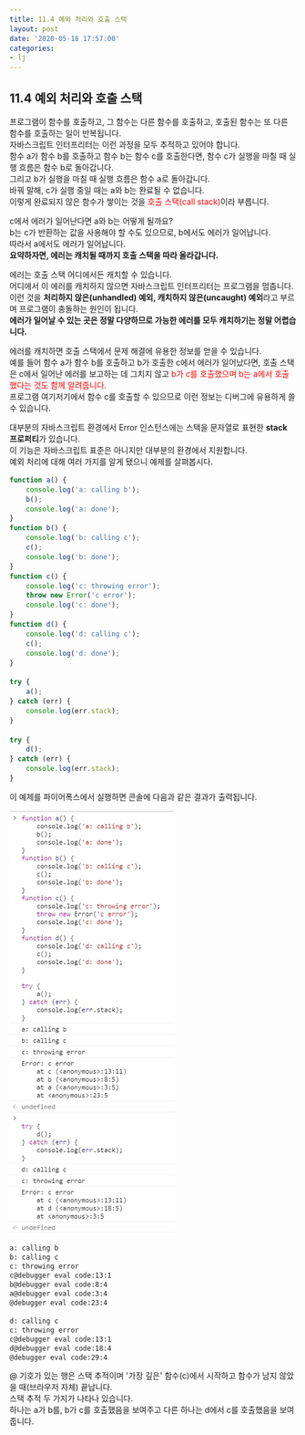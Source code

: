 ```yaml
---
title: 11.4 예외 처리와 호출 스택
layout: post
date: '2020-05-18 17:57:00'
categories:
- lj
---
```


## 11.4 예외 처리와 호출 스택

프로그램이 함수를 호출하고, 그 함수는 다른 함수를 호출하고, 호출된 함수는 또 다른 함수를 호출하는 일이 반복됩니다.  
자바스크립트 인터프리터는 이런 과정을 모두 추적하고 있어야 합니다.  
함수 a가 함수 b를 호출하고 함수 b는 함수 c를 호출한다면, 함수 c가 실행을 마칠 때 실행 흐름은 함수 b로 돌아갑니다.  
그리고 b가 실행을 마칠 때 실행 흐름은 함수 a로 돌아갑니다.  
바꿔 말해, c가 실행 중일 때는 a와 b는 완료될 수 없습니다.  
이렇게 완료되지 않은 함수가 쌓이는 것을 <span style="color:red">호출 스택(call stack)</span>이라 부릅니다.

c에서 에러가 일어난다면 a와 b는 어떻게 될까요?  
b는 c가 반환하는 값을 사용해야 할 수도 있으므로, b에서도 에러가 일어납니다.  
따라서 a에서도 에러가 일어납니다.  
**요약하자면, 에러는 캐치될 때까지 호출 스택을 따라 올라갑니다.**

에러는 호출 스택 어디에서든 캐치할 수 있습니다.  
어디에서 이 에러를 캐치하지 않으면 자바스크립트 인터프리터는 프로그램을 멈춥니다.  
이런 것을 **처리하지 않은(unhandled) 예외, 캐치하지 않은(uncaught) 예외**라고 부르며 프로그램이 충돌하는 원인이 됩니다.  
**에러가 일어날 수 있는 곳은 정말 다양하므로 가능한 에러를 모두 캐치하기는 정말 어렵습니다.**

에러를 캐치하면 호출 스택에서 문제 해결에 유용한 정보를 얻을 수 있습니다.  
예를 들어 함수 a가 함수 b를 호출하고 b가 호출한 c에서 에러가 일어났다면, 호출 스택은 c에서 일어난 에러를 보고하는 데 그치지 않고
<span style="color:red">b가 c를 호출했으며 b는 a에서 호출했다는 것도 함께 알려줍니다.</span>  
프로그램 여기저기에서 함수 c를 호출할 수 있으므로 이런 정보는 디버그에 유용하게 쓸 수 있습니다.

대부분의 자바스크립트 환경에서 Error 인스턴스에는 스택을 문자열로 표현한 **stack 프로퍼티**가 있습니다.  
이 기능은 자바스크립트 표준은 아니지만 대부분의 환경에서 지원합니다.  
예외 처리에 대해 여러 가지를 알게 됐으니 예제를 살펴봅시다.

```javascript
function a() {
    console.log('a: calling b');
    b();
    console.log('a: done');
}
function b() {
    console.log('b: calling c');
    c();
    console.log('b: done');
}
function c() {
    console.log('c: throwing error');
    throw new Error('c error');
    console.log('c: done');
}
function d() {
    console.log('d: calling c');
    c();
    console.log('d: done');
}

try {
    a();
} catch (err) {
    console.log(err.stack);
}

try {
    d();
} catch (err) {
    console.log(err.stack);
}
```

이 예제를 파이어폭스에서 실행하면 콘솔에 다음과 같은 결과가 출력됩니다.

![](/static/img/learningjs/image87.jpg)

```console
a: calling b
b: calling c
c: throwing error
c@debugger eval code:13:1
b@debugger eval code:8:4
a@debugger eval code:3:4
@debugger eval code:23:4

d: calling c
c: throwing error
c@debugger eval code:13:1
d@debugger eval code:18:4
@debugger eval code:29:4
```

@ 기호가 있는 행은 스택 추적이며 '가장 깊은' 함수(c)에서 시작하고 함수가 남지 않았을 때(브라우저 자체) 끝납니다.  
스택 추적 두 가지가 나타나 있습니다.  
하나는 a가 b를, b가 c를 호출했음을 보여주고 다른 하나는 d에서 c를 호출했음을 보여줍니다.